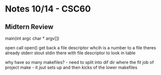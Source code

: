 # Notes 10/14 - CSC60

## Midtern Review

main(int argc char * argv[])

open call open() get back a file descriptor whcih is a number 
to a file theres already stderr stout stdin there with file 
descriptor to look in table 

why have so many makefiles? - need to split into dif dir where the fit
job of project make - it jsut sets up and then kicks of the lower makefiles





